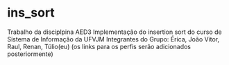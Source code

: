 # ins_sort
Trabalho da disciplpina AED3 
Implementação do insertion sort do curso de Sistema de Informação da UFVJM
Integrantes do Grupo: Érica, João Vitor, Raul, Renan, Túlio(eu) (os links para os perfis serão adicionados posteriormente)  
